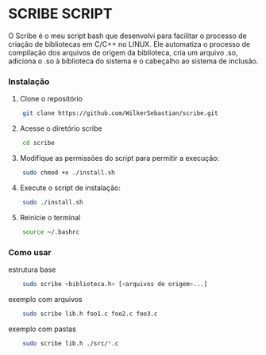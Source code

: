 # SCRIBE SCRIPT

O Scribe é o meu script bash que desenvolvi para facilitar o processo de criação de bibliotecas em C/C++ no LINUX. Ele automatiza o processo de compilação dos arquivos de origem da biblioteca, cria um arquivo .so, adiciona o .so à biblioteca do sistema e o cabeçalho ao sistema de inclusão.

### Instalação

1. Clone o repositório
```bash
    git clone https://github.com/WilkerSebastian/scribe.git
```

2. Acesse o diretório scribe
```bash
    cd scribe
```

3. Modifique as permissões do script para permitir a execução:
```bash
    sudo chmod +x ./install.sh
```

4. Execute o script de instalação:
```bash
    sudo ./install.sh
```

5. Reinicie o terminal
```bash
    source ~/.bashrc
```

### Como usar

estrutura base
```bash
    sudo scribe <biblioteca.h> [<arquivos de origem>...]
```

exemplo com arquivos
```bash
    sudo scribe lib.h foo1.c foo2.c foo3.c
```

exemplo com pastas
```bash
    sudo scribe lib.h ./src/*.c
```
